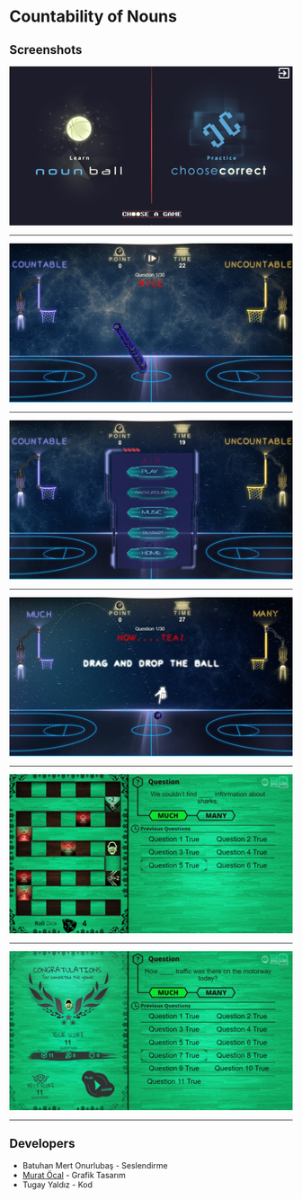 # Countability of Nouns

## Screenshots

![Main](./img/main.jpg?raw=true)

---

![Main](./img/sev1.jpg?raw=true)

---

![Main](./img/menu.jpg?raw=true)

---

![Main](./img/sev3.jpg?raw=true)

---
![Main](./img/oyun2.jpg?raw=true)

---
![Main](./img/sev2end.jpg?raw=true)

---

## Developers

- Batuhan Mert Onurlubaş - Seslendirme
- [Murat Öcal](https://github.com/AtocM) - Grafik Tasarım
- Tugay Yaldız - Kod